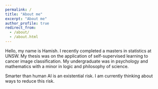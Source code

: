 ```yaml
---
permalink: /
title: "About me"
excerpt: "About me"
author_profile: true
redirect_from: 
  - /about/
  - /about.html
---
```

Hello, my name is Hamish. I recently completed a masters in statistics at UNSW. My thesis was on the application of self-supervised learning to cancer image classification. My undergraduate was in psychology and mathematics with a minor in logic and philosophy of science.

Smarter than human AI is an existential risk. I am currently thinking about ways to reduce this risk.  





